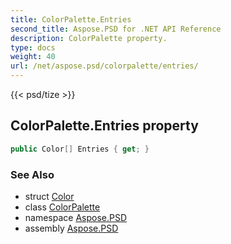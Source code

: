 ```yaml
---
title: ColorPalette.Entries
second_title: Aspose.PSD for .NET API Reference
description: ColorPalette property. 
type: docs
weight: 40
url: /net/aspose.psd/colorpalette/entries/
---
```

{{< psd/tize >}}
## ColorPalette.Entries property

```csharp
public Color[] Entries { get; }
```

### See Also

* struct [Color](../../color/)
* class [ColorPalette](../)
* namespace [Aspose.PSD](../../colorpalette/)
* assembly [Aspose.PSD](../../../)


